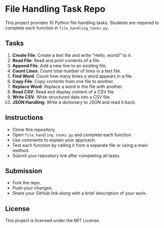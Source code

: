 # File Handling Task Repo

This project provides 10 Python file handling tasks. Students are required to complete each function in `file_handling_tasks.py`.

## Tasks

1. **Create File**: Create a text file and write "Hello, world!" to it.
2. **Read File**: Read and print contents of a file.
3. **Append File**: Add a new line to an existing file.
4. **Count Lines**: Count total number of lines in a text file.
5. **Find Word**: Count how many times a word appears in a file.
6. **Copy File**: Copy contents from one file to another.
7. **Replace Word**: Replace a word in the file with another.
8. **Read CSV**: Read and display content of a CSV file.
9. **Write CSV**: Write structured data into a CSV file.
10. **JSON Handling**: Write a dictionary to JSON and read it back.

## Instructions

- Clone this repository.
- Open `file_handling_tasks.py` and complete each function.
- Use comments to explain your approach.
- Test each function by calling it from a separate file or using a main method.
- Submit your repository link after completing all tasks.

## Submission

- Fork the repo.
- Push your changes.
- Share your GitHub link along with a brief description of your work.

## License

This project is licensed under the MIT License.
